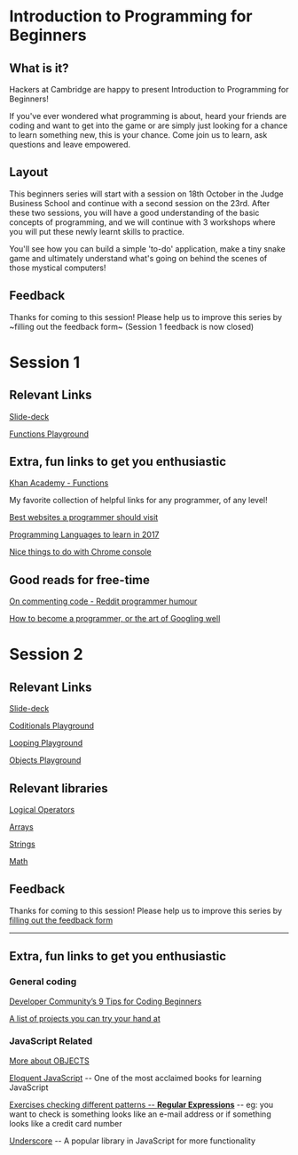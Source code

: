 Introduction to Programming for Beginners
===
## What is it?
Hackers at Cambridge are happy to present Introduction to Programming for Beginners! 

If you've ever wondered what programming is about, heard your friends are coding and want to get into the game or are simply just looking for a chance to learn something new, this is your chance. 
Come join us to learn, ask questions and leave empowered. 

## Layout
This beginners series will start with a session on 18th October in the Judge Business School and continue with a second session on the 23rd. 
After these two sessions, you will have a good understanding of the basic concepts of programming, and we will continue with 3 workshops where you will put these newly learnt skills to practice.

You'll see how you can build a simple 'to-do' application, make a tiny snake game and ultimately understand what's going on behind the scenes of those mystical computers! 

## Feedback
Thanks for coming to this session! Please help us to improve this series by ~filling out the feedback form~ (Session 1 feedback is now closed)

# Session 1
## Relevant Links
[Slide-deck](https://docs.google.com/presentation/d/10VeyoN7EzxfezPjInAda_uEBZ1yp1UkY7z8ST78Do8Q/edit?usp=sharing)

[Functions Playground](https://repl.it/Lt54/13)


## Extra, fun links to get you enthusiastic
[Khan Academy - Functions](https://www.khanacademy.org/computing/computer-programming/pjs-documentation)

My favorite collection of helpful links for any programmer, of any level!

[Best websites a programmer should visit](https://github.com/sdmg15/Best-websites-a-programmer-should-visit#coding-practice-for-beginners)

[Programming Languages to learn in 2017](https://usersnap.com/blog/programming-languages-2017/)

[Nice things to do with Chrome console](https://medium.freecodecamp.org/10-tips-to-maximize-your-javascript-debugging-experience-b69a75859329)

## Good reads for free-time
[On commenting code - Reddit programmer humour](https://www.reddit.com/r/ProgrammerHumor/comments/76obfy/commenting_your_code/)

[How to become a programmer, or the art of Googling well](https://okepi.wordpress.com/2014/08/21/how-to-become-a-programmer-or-the-art-of-googling-well/)

# Session 2 
## Relevant Links
[Slide-deck](https://docs.google.com/presentation/d/18V0uwAo75aF__q3bXJjqIyoaTEbWHMZGU5hipXScP9k/edit?usp=sharing)

[Coditionals Playground](https://repl.it/Mzws/21)

[Looping Playground](https://repl.it/NDc7/26)

[Objects Playground](https://repl.it/NDa4/28)


## Relevant libraries 

[Logical Operators](https://developer.mozilla.org/en-US/docs/Web/JavaScript/Reference/Operators/Logical_Operators)

[Arrays](https://developer.mozilla.org/en-US/docs/Web/JavaScript/Reference/Global_Objects/Array)

[Strings](https://developer.mozilla.org/en-US/docs/Web/JavaScript/Reference/Global_Objects/String)

[Math](https://developer.mozilla.org/ro/docs/Web/JavaScript/Reference/Global_Objects/Math)

## Feedback
Thanks for coming to this session! Please help us to improve this series by [filling out the feedback form](https://goo.gl/616oL2)

---

## Extra, fun links to get you enthusiastic
### General coding
[Developer Community’s 9 Tips for Coding Beginners](https://www.codementor.io/learn-programming/tips-on-becoming-a-software-engineer)

[A list of projects you can try your hand at](https://github.com/karan/Projects/)

### JavaScript Related
[More about OBJECTS](https://javascript.info/object)

[Eloquent JavaScript](http://eloquentjavascript.net/index.html) -- One of the most acclaimed books for learning JavaScript

[Exercises checking different patterns -- **Regular Expressions**](https://www.w3resource.com/javascript-exercises/javascript-regexp-exercises.php) -- eg: you want to check is something looks like an e-mail address or if something looks like a credit card number

[Underscore](http://underscorejs.org/) -- A popular library in JavaScript for more functionality
